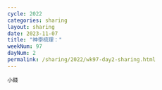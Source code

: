 ```yaml
---
cycle: 2022
categories: sharing
layout: sharing
date: 2023-11-07
title: "神學梳理："
weekNum: 97
dayNum: 2
permalink: /sharing/2022/wk97-day2-sharing.html
---
```


[](https://eccseattle.github.io/media/sharing/2022/wk097/2023-11-07-bin.m4a)

`小錢`